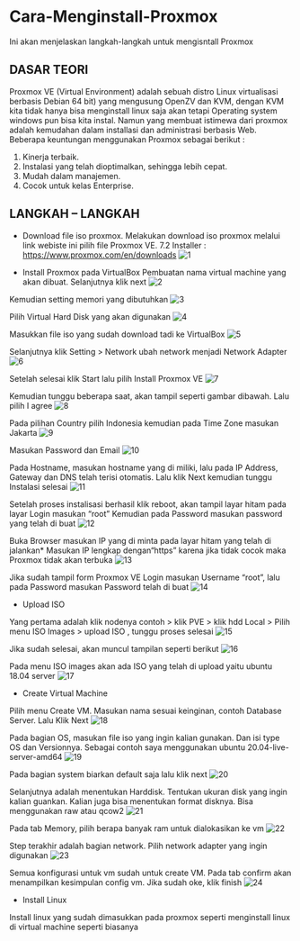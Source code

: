# Cara-Menginstall-Proxmox
Ini akan menjelaskan langkah-langkah untuk mengisntall Proxmox 

DASAR TEORI
--

Proxmox VE (Virtual Environment) adalah sebuah distro Linux virtualisasi berbasis Debian 64 bit) yang mengusung OpenZV dan KVM, dengan KVM kita tidak hanya bisa menginstall linux saja akan tetapi Operating system windows pun bisa kita instal. Namun yang membuat istimewa dari proxmox adalah kemudahan dalam installasi dan administrasi berbasis Web.
Beberapa keuntungan menggunakan Proxmox sebagai berikut :
1. Kinerja terbaik.
2. Instalasi yang telah dioptimalkan, sehingga lebih cepat.
3. Mudah dalam manajemen. 
4. Cocok untuk kelas Enterprise.

LANGKAH – LANGKAH
--
- Download file iso proxmox.
Melakukan download iso proxmox melalui link webiste ini pilih file Proxmox VE. 7.2 Installer : https://www.proxmox.com/en/downloads 
![1](https://user-images.githubusercontent.com/90621908/203885222-5d014321-42d5-46b4-84e1-2c4b86963587.jpg)

- Install Proxmox pada VirtualBox
Pembuatan nama virtual machine yang akan dibuat. Selanjutnya klik next
![2](https://user-images.githubusercontent.com/90621908/203885226-242bcf42-94ec-4807-9ec3-734041c9a47e.jpg)

Kemudian setting memori yang dibutuhkan
![3](https://user-images.githubusercontent.com/90621908/203885228-b0996587-ae45-43ea-a7ff-ef250410fa74.jpg)

Pilih Virtual Hard Disk yang akan digunakan
![4](https://user-images.githubusercontent.com/90621908/203885229-62b688d4-99ca-4608-80ba-3b3a6ed2d99b.jpg)

Masukkan file iso yang sudah download tadi ke VirtualBox
![5](https://user-images.githubusercontent.com/90621908/203885231-38809c49-ec94-4896-a117-a1078f4431e3.jpg)

Selanjutnya klik Setting > Network ubah network menjadi Network Adapter
![6](https://user-images.githubusercontent.com/90621908/203885233-d6842fbe-1e2b-472f-86c6-a4a67e01b3c1.jpg)

Setelah selesai klik Start lalu pilih Install Proxmox VE
![7](https://user-images.githubusercontent.com/90621908/203885234-d376e6b2-b714-434a-a018-e4fa9fa8219c.jpg)

Kemudian tunggu beberapa saat, akan tampil seperti gambar dibawah. Lalu pilih I agree
![8](https://user-images.githubusercontent.com/90621908/203885235-73852f77-fec2-4a59-828b-7e50eebf22f3.jpg)

Pada pilihan Country pilih Indonesia kemudian pada Time Zone masukan Jakarta
![9](https://user-images.githubusercontent.com/90621908/203885237-836e2ba2-31de-4b49-8974-c37f91eff067.jpg)

Masukan Password dan Email
![10](https://user-images.githubusercontent.com/90621908/203885239-4e862934-b42c-41a1-b6c9-bc0b4a82bbeb.jpg)

Pada Hostname, masukan hostname yang di miliki, lalu pada IP Address, Gateway dan DNS telah terisi otomatis. Lalu klik Next kemudian tunggu Instalasi selesai
![11](https://user-images.githubusercontent.com/90621908/203885242-c3bede23-ca28-4956-90d7-8000db6848a4.jpg)

Setelah proses instalisasi berhasil klik reboot, akan tampil layar hitam pada layar Login masukan “root” Kemudian pada Password masukan password yang telah di buat
![12](https://user-images.githubusercontent.com/90621908/203885245-cb1f2a1f-ce00-4409-b598-dadefbb01002.jpg)

Buka Browser masukan IP yang di minta pada layar hitam yang telah di jalankan* Masukan IP lengkap dengan“https” karena jika tidak cocok maka Proxmox tidak akan terbuka
![13](https://user-images.githubusercontent.com/90621908/203885247-47df1f6c-89ac-4c58-8f07-171a6f97ca2d.jpg)

Jika sudah tampil form Proxmox VE Login masukan Username “root”, lalu pada Password masukan Password telah di buat
![14](https://user-images.githubusercontent.com/90621908/203885249-3d1b5793-ffdb-4bf6-bddc-915e89b2856c.jpg)

- Upload ISO

Yang pertama adalah klik nodenya contoh > klik PVE > klik hdd Local > Pilih menu ISO Images > upload ISO , tunggu proses selesai 
![15](https://user-images.githubusercontent.com/90621908/203885250-5db77a88-4569-46c5-b49b-87ccf106c13c.jpg)

Jika sudah selesai, akan muncul tampilan seperti berikut
![16](https://user-images.githubusercontent.com/90621908/203885253-f59b2e10-44dd-4a3e-9c40-80988f0a9349.jpg)

Pada menu ISO images akan ada ISO yang telah di upload yaitu ubuntu 18.04 server
![17](https://user-images.githubusercontent.com/90621908/203885254-ea8d678e-db7f-4061-9bb9-5da0f2f9608b.jpg)

- Create Virtual Machine

Pilih menu Create VM. Masukan nama sesuai keinginan, contoh Database Server. Lalu Klik Next
![18](https://user-images.githubusercontent.com/90621908/203885257-fcdc7804-dcf5-41cb-9813-9ca85bb1d534.jpg)

Pada bagian OS, masukan file iso yang ingin kalian gunakan. Dan isi type OS dan Versionnya. Sebagai contoh saya menggunakan ubuntu 20.04-live-server-amd64
![19](https://user-images.githubusercontent.com/90621908/203885262-37be1e91-0803-4440-bfa4-de4d0718004f.jpg)

Pada bagian system biarkan default saja lalu klik next
![20](https://user-images.githubusercontent.com/90621908/203885264-16102f45-b77a-4e67-9aea-262bda435396.jpg)

Selanjutnya adalah menentukan Harddisk. Tentukan ukuran disk yang ingin kalian guankan. Kalian juga bisa menentukan format disknya. Bisa menggunakan raw atau qcow2
![21](https://user-images.githubusercontent.com/90621908/203885265-6e790e74-01a2-4c47-86bf-c83b5c9d7f73.jpg)

Pada tab Memory, pilih berapa banyak ram untuk dialokasikan ke vm
![22](https://user-images.githubusercontent.com/90621908/203885266-de5f89ab-43ca-4b57-a0c9-9f1ddcc7af41.jpg)

Step terakhir adalah bagian network. Pilih network adapter yang ingin digunakan
![23](https://user-images.githubusercontent.com/90621908/203885270-c5cd4036-3408-4fc4-83d4-e9e09a647f59.jpg)

Semua konfigurasi untuk vm sudah untuk create VM. Pada tab confirm akan menampilkan kesimpulan config vm. Jika sudah oke, klik finish
![24](https://user-images.githubusercontent.com/90621908/203885274-85c8806a-347a-4669-aba4-27da8b9364b1.jpg)

- Install Linux

Install linux yang sudah dimasukkan pada proxmox seperti menginstall linux di virtual machine seperti biasanya
